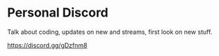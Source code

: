
# Personal Discord

Talk about coding, updates on new and streams, first look on new stuff.

https://discord.gg/gDzfnm8
